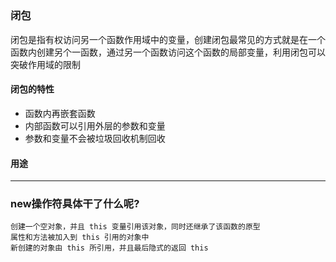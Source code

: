 ## 

### 闭包

闭包是指有权访问另一个函数作用域中的变量，创建闭包最常见的方式就是在一个函数内创建另个一函数，通过另一个函数访问这个函数的局部变量，利用闭包可以突破作用域的限制

#### 闭包的特性

* 函数内再嵌套函数
* 内部函数可以引用外层的参数和变量
* 参数和变量不会被垃圾回收机制回收

#### 用途


-----------------
### new操作符具体干了什么呢?
    创建一个空对象，并且 this 变量引用该对象，同时还继承了该函数的原型
    属性和方法被加入到 this 引用的对象中
    新创建的对象由 this 所引用，并且最后隐式的返回 this
